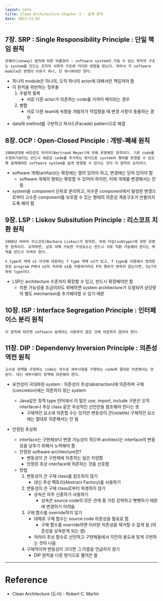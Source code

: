 ```yaml
---
layout: note
title: Clean Architecture Chapter 3 - 설계 원칙
date: 2023-11-02
---
```





## 7장. SRP : Single Responsibility Principle : 단일 책임 원칙

```
콘웨이(conway) 법칙에 따른 따름정리 : software system이 가질 수 있는 최적의 구조는 system을 만드는 조직의 사회적 구조에 커다란 영향을 받는다. 따라서 각 software module은 변경의 이유가 하나, 단 하나여야만 한다.
```
- 하나의 module은 하나의, 오직 하나의 actor에 대해서만 책임져야 함
- 이 원칙을 위반하는 징후들
    1. 우발적 중복
        - 서로 다른 actor가 의존하는 code를 가까이 배치되는 경우
    2. 병합
        - 서로 다른 team에 속했을 개발자가 작업했을 때 변경 사항이 충돌하는 경우
- data와 method를 구분하고 퍼사드(Facade) pattern으로 해결


## 8장. OCP : Open-Closed Pinciple : 개방-폐쇄 원칙

```
1980년대에 버트란트 마이어(Bertrand Meyer)에 의해 유명해진 원칙이다. 기존 code를 수정하기보다는 반드시 새로운 code를 추가하는 방식으로 system의 행위를 변경할 수 있도록 설계해야만 software system을 쉽게 변경할 수 있다는 것이 이 원칙의 요지이다.
```
- software 개체(artifact)는 확장에는 열려 있어야 하고, 변경에는 닫혀 있어야 함
    - software 개체의 행위는 확장할 수 있어야 하지만, 이때 개체를 변경해서는 안 됨
- system을 component 단위로 분리하고, 저수준 component에서 발생한 변경으로부터 고수준 component를 보호할 수 있는 형태의 의존성 계층구조가 만들어지도록 해야 함


## 9장. LSP : Liskov Subsitution Principle : 리스코프 치환 원칙

```
1988년 바바라 리스코프(Barbara Liskov)가 정의한, 하위 타입(subtype)에 관한 유명한 원칙이다. 요약하면, 상호 대체 가능한 구성요소는 반드시 서로 치환 가능해야 한다는 계약을 반드시 지켜야 한다.
```
```
S type의 객체 o1 각각에 대응하는 T type 객체 o2가 있고, T type을 이용해서 정의한 모든 program P에서 o2의 자리에 o1을 치환하더라도 P의 행위가 변하지 않는다면, S는T의 하위 type이다.
```
- LSP는 architecture 수준까지 확장할 수 있고, 반드시 확장해야만 함
    - 치환 가능성을 조금이라도 위배하면 system architecture가 오염되어 상당량의 별도 mechanism을 추가해야할 수 있기 때문


## 10장. ISP : Interface Segregation Principle : 인터페이스 분리 원칙

```
이 원칙에 따르면 software 설계자는 사용하지 않은 것에 의존하지 않아야 한다.
```


## 11장. DIP : Dependenvy Inversion Principle : 의존성 역전 원칙

```
고수준 정책을 구현하는 code는 저수준 세부사항을 구현하는 code에 절대로 의존해서는 안 된다. 대신 세부사항이 정책에 의존해야 한다.
```
- 유연성이 극대화된 system : 의존성이 추상(abstraction)에 의존하며 구체(concretion)에는 의존하지 않는 system
    - Java같은 정적 type 언어에서 이 말은 use, import, include 구문은 오직 interface나 추상 class 같은 추상적인 선언만을 참조해야 한다는 뜻
        - 구체적인 요소에 의존할 수는 있지만 변동성이 큰(volatile) 구체적인 요소에는 절대로 의존해서는 안 됨

- 안정된 추상화
    - interface는 구현체보다 변경 가능성이 적으며 architect는 interface의 변동성을 낮추기 위해서 노력해야 함
    - 안정된 software architecture란?
        - 변동성이 큰 구현체에 의존하는 일은 지양함
        - 안정된 추상 interface에 의존하는 것을 선호함
    - 방법
        1. 변동성이 큰 구체 class를 참조하지 않기
            - 대신 추상 팩토리(Abstract Factory)를 사용하기
        2. 변동성이 큰 구체 class로부터 파생하지 않기
            - 상속은 아주 신중하기 사용하기
                - 상속은 source code의 모든 관계 중 가장 강력하고 뻣뻣하기 때문에 변경하기 어려움
        3. 구체 함수를 override하지 않기
            - 대체로 구체 함수는 source code 의존성을 필요로 함
                - 구체 함수를 override하면 이러한 의존성을 제거할 수 없게 됨 (의존성을 상속받게 되는 셈)
            - 차라리 추상 함수로 선언하고 구현체들에서 각잔의 용도에 맞게 구현하는 것이 나음
        4. 구체적이며 변동성이 크다면 그 이름을 언급하지 않기
            - DIP 원칙을 다른 방식으로 풀어쓴 말




---




# Reference

- Clean Architecture (도서) - Robert C. Martin
